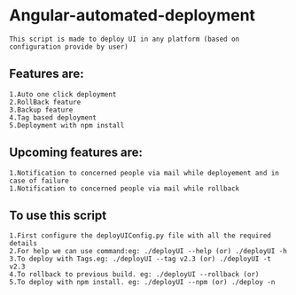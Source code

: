 # Angular-automated-deployment
    This script is made to deploy UI in any platform (based on configuration provide by user)
## Features are:
    1.Auto one click deployment
    2.RollBack feature
    3.Backup feature
    4.Tag based deployment
    5.Deployment with npm install
## Upcoming features are:
    1.Notification to concerned people via mail while deployement and in case of failure
    1.Notification to concerned people via mail while rollback
## To use this script
    1.First configure the deployUIConfig.py file with all the required details
    2.For help we can use command:eg: ./deployUI --help (or) ./deployUI -h
    3.To deploy with Tags.eg: ./deployUI --tag v2.3 (or) ./deployUI -t v2.3 
    4.To rollback to previous build. eg: ./deployUI --rollback (or) 
    5.To deploy with npm install. eg: ./deployUI --npm (or) ./deploy -n
